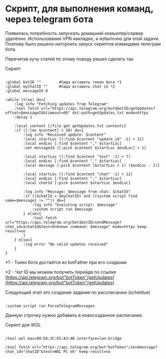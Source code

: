 # Скрипт, для выполнения команд, через telegram бота

Появилась потребность запускать домашний комьютер/сервер удалённо.
Использование VPN накладно, и избыточно для этой задачи.
Поэтому было решено натсроить запуск скриптов командами телеграм бота.

Перечитав кучу статей по этому поводу решил сделать так

Скрипт

```mikrotik

:global botID ""        #Сюда вставить токен бота *1
:global myChatID ""     #Сюда вставить chat id *2
:global messageId 0

:while (true) do={
    :log info "Fetching updates from Telegram"
    :tool fetch url="https://api.telegram.org/bot$botID/getUpdates?offset=$messageId&timeout=60" dst-path=getUpdates.txt mode=https
    :delay 1

    :local content [/file get getUpdates.txt contents]
    :if ([:len $content] > 30) do={
        :log info "Received update: $content"
        :local startLoc ([:find $content "update_id" -1] + 11)
        :local endLoc [:find $content "," $startLoc]
        :set messageId ([:pick $content $startLoc $endLoc] + 1)

        :local startLoc ([:find $content "text" -1] + 7)
        :local endLoc [:find $content "," $startLoc]
        :local message [:pick $content ($startLoc + 1) ($endLoc - 1)]

        :local startLoc ([:find $content "chat" -1] + 12)
        :local endLoc [:find $content "," $startLoc]
        :local chatId [:pick $content $startLoc $endLoc]

        :log info "Message: $message from chat: $chatId"
        :if (($chatId = $myChatID) and ([system script find name=$message] != "")) do={
            :log info "Executing script: $message"
            :system script run $message
        } else={
            :tool fetch url="https://api.telegram.org/bot$botID/sendMessage?chat_id=$chatId&text=Unknown command: $message" mode=https keep-result=no
        }
    } else={
        :log error "No valid updates received"
    }
}

```

*1 - Токен бота достаётся из botFather при его создании

*2 - Чат ID мы можем получить перейдя по ссылке [https://api.telegram.org/bot"botToken"/getUpdates](https://api.telegram.org/bot"botToken"/getUpdates)

Следующий этап это создание задания по рассписанию (scheldue)

```mikrotik

:system script run ParseTelegramMessages

```

Данную строчку нужно добавить в новосозданное расписание.

Скрипт для WOL

```mikrotik

/tool wol mac=80:E8:2C:E5:A3:4B interface=lan-bridge

/tool fetch url="https://api.telegram.org/bot"botToken"/sendmessage?chat_id="chatID"&text=WOL PC ok" keep-result=no


```
